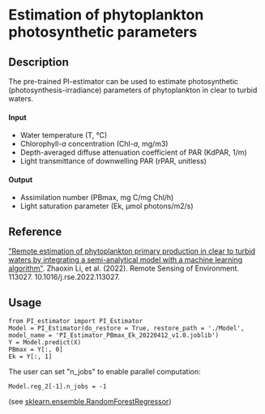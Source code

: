 # Estimation of phytoplankton photosynthetic parameters
## Description
The pre-trained PI-estimator can be used to estimate photosynthetic (photosynthesis-irradiance) parameters of phytoplankton in clear to turbid waters.
#### Input
* Water temperature (T, °C)
* Chlorophyll-_a_ concentration (Chl-_a_, mg/m3)
* Depth-averaged diffuse attenuation coefficient of PAR (KdPAR, 1/m) 
* Light transmittance of downwelling PAR (rPAR, unitless)
#### Output
* Assimilation number (PBmax, mg C/mg Chl/h)
* Light saturation parameter (Ek, μmol photons/m2/s)

## Reference
["Remote estimation of phytoplankton primary production in clear to turbid waters by integrating a semi-analytical model with a machine learning algorithm"](https://www.sciencedirect.com/science/article/pii/S0034425722001419). Zhaoxin Li, et al. (2022). Remote Sensing of Environment. 113027. 10.1016/j.rse.2022.113027.

## Usage
```
from PI_estimator import PI_Estimator
Model = PI_Estimator(do_restore = True, restore_path = './Model', model_name = 'PI_Estimator_PBmax_Ek_20220412_v1.0.joblib')
Y = Model.predict(X)
PBmax = Y[:, 0]
Ek = Y[:, 1]
```
The user can set "n_jobs" to enable parallel computation:
```
Model.reg_2[-1].n_jobs = -1
```
(see [sklearn.ensemble.RandomForestRegressor](https://scikit-learn.org/stable/modules/generated/sklearn.ensemble.RandomForestRegressor.html))
